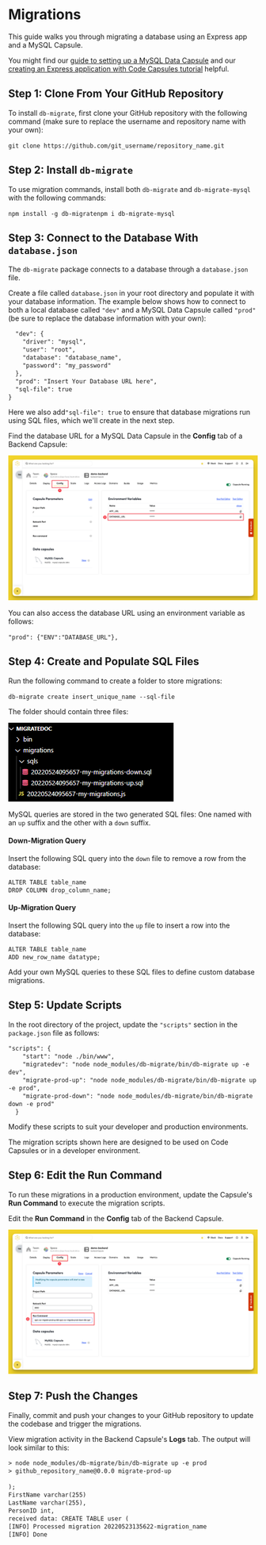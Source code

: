 # Migrations

This guide walks you through migrating a database using an Express app and a MySQL Capsule.

You might find our [guide to setting up a MySQL Data Capsule](https://app.gitbook.com/s/xjp0G5hHSJs8nyv5Z5g7/database/mysql) and our [creating an Express application with Code Capsules tutorial](https://app.gitbook.com/s/xjp0G5hHSJs8nyv5Z5g7/backend/node.js/express.js) helpful.

## Step 1: Clone From Your GitHub Repository

To install `db-migrate`, first clone your GitHub repository with the following command (make sure to replace the username and repository name with your own):

`git clone https://github.com/git_username/repository_name.git`

## Step 2: Install `db-migrate`

To use migration commands, install both `db-migrate` and `db-migrate-mysql` with the following commands:

`npm install -g db-migratenpm i db-migrate-mysql`

## Step 3: Connect to the Database With `database.json`

The `db-migrate` package connects to a database through a `database.json` file. 

Create a file called `database.json` in your root directory and populate it with your database information. The example below shows how to connect to both a local database called `"dev"` and a MySQL Data Capsule called `"prod"` (be sure to replace the database information with your own):

```{
  "dev": {
    "driver": "mysql",
    "user": "root",
    "database": "database_name",
    "password": "my_password"
  },
  "prod": "Insert Your Database URL here",
  "sql-file": true
}
```

Here we also add`"sql-file": true` to ensure that database migrations run using SQL files, which we'll create in the next step.

Find the database URL for a MySQL Data Capsule in the **Config** tab of a Backend Capsule:

![DATABASE URL](../.gitbook/assets/database-capsule/mysql/configure-tab.png)

You can also access the database URL using an environment variable as follows:

`"prod": {"ENV":"DATABASE_URL"},`

## Step 4: Create and Populate SQL Files

Run the following command to create a folder to store migrations:

`db-migrate create insert_unique_name --sql-file`

The folder should contain three files:

![SQL files](../.gitbook/assets/database-capsule/mysql/sql-files.png)

MySQL queries are stored in the two generated SQL files: One named with an `up` suffix and the other with a `down` suffix. 

#### Down-Migration Query

Insert the following SQL query into the `down` file to remove a row from the database:

```
ALTER TABLE table_name 
DROP COLUMN drop_column_name; 
```

#### Up-Migration Query

Insert the following SQL query into the `up` file to insert a row into the database:

```
ALTER TABLE table_name
ADD new_row_name datatype;
```

Add your own MySQL queries to these SQL files to define custom database migrations.

## Step 5: Update Scripts

In the root directory of the project, update the `"scripts"` section in the `package.json` file as follows:

```
"scripts": {
    "start": "node ./bin/www",
    "migratedev": "node node_modules/db-migrate/bin/db-migrate up -e dev",
    "migrate-prod-up": "node node_modules/db-migrate/bin/db-migrate up -e prod",
    "migrate-prod-down": "node node_modules/db-migrate/bin/db-migrate down -e prod"
  }
```

Modify these scripts to suit your developer and production environments.

The migration scripts shown here are designed to be used on Code Capsules or in a developer environment.

## Step 6: Edit the Run Command

To run these migrations in a production environment, update the Capsule's **Run Command** to execute the migration scripts.

Edit the **Run Command** in the **Config** tab of the Backend Capsule.

![Run Command](../.gitbook/assets/database-capsule/mysql/configure-tab-run-command.png)

## Step 7: Push the Changes

Finally, commit and push your changes to your GitHub repository to update the codebase and trigger the migrations. 

View migration activity in the Backend Capsule's **Logs** tab. The output will look similar to this:

```
> node node_modules/db-migrate/bin/db-migrate up -e prod
> github_repository_name@0.0.0 migrate-prod-up

);
FirstName varchar(255)
LastName varchar(255),
PersonID int,
received data: CREATE TABLE user (
[INFO] Processed migration 20220523135622-migration_name
[INFO] Done
```

